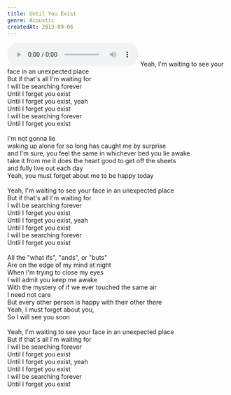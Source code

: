 ```yaml
---
title: Until You Exist
genre: Acoustic
createdAt: 2013-09-06
---
```

<audio controls class="mb-6">
  <source src="/songs/until-you-exist.mp3" type="audio/mpeg">
</audio>
Yeah, I'm waiting to see your face in an unexpected place<br>
But if that's all I'm waiting for<br>
I will be searching forever<br>
Until I forget you exist<br>
Until I forget you exist, yeah<br>
Until I forget you exist<br>
I will be searching forever<br>
Until I forget you exist<br>
<br>
I'm not gonna lie<br>
waking up alone for so long has caught me by surprise<br>
and I'm sure, you feel the same in whichever bed you lie awake<br>
take it from me it does the heart good to get off the sheets<br>
and fully live out each day<br>
Yeah, you must forget about me to be happy today<br>
<br>
Yeah, I'm waiting to see your face in an unexpected place<br>
But if that's all I'm waiting for<br>
I will be searching forever<br>
Until I forget you exist<br>
Until I forget you exist, yeah<br>
Until I forget you exist<br>
I will be searching forever<br>
Until I forget you exist<br>
<br>
All the "what ifs", "ands", or "buts"<br>
Are on the edge of my mind at night<br>
When I'm trying to close my eyes<br>
I will admit you keep me awake<br>
With the mystery of if we ever touched the same air<br>
I need not care<br>
But every other person is happy with their other there<br>
Yeah, I must forget about you,<br>
So I will see you soon<br>
<br>
Yeah, I'm waiting to see your face in an unexpected place<br>
But if that's all I'm waiting for<br>
I will be searching forever<br>
Until I forget you exist<br>
Until I forget you exist, yeah<br>
Until I forget you exist<br>
I will be searching forever<br>
Until I forget you exist
